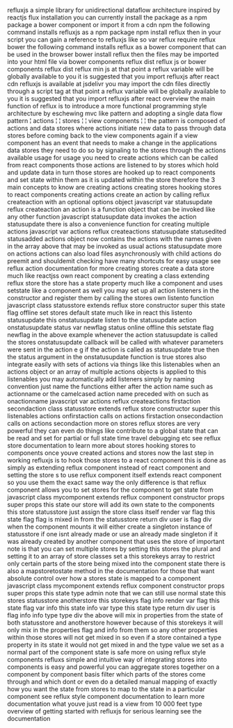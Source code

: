 refluxjs a simple library for unidirectional dataflow architecture inspired by reactjs flux installation you can currently install the package as a npm package a bower component or import it from a cdn npm the following command installs refluxjs as a npm package npm install reflux then in your script you can gain a reference to refluxjs like so var reflux require reflux bower the following command installs reflux as a bower component that can be used in the browser bower install reflux then the files may be imported into your html file via bower components reflux dist reflux js or bower components reflux dist reflux min js at that point a reflux variable will be globally available to you it is suggested that you import refluxjs after react cdn refluxjs is available at jsdelivr you may import the cdn files directly through a script tag at that point a reflux variable will be globally available to you it is suggested that you import refluxjs after react overview the main function of reflux is to introduce a more functional programming style architecture by eschewing mvc like pattern and adopting a single data flow pattern ¦ actions ¦ ¦ stores ¦ ¦ view components ¦ ¦ the pattern is composed of actions and data stores where actions initiate new data to pass through data stores before coming back to the view components again if a view component has an event that needs to make a change in the applications data stores they need to do so by signaling to the stores through the actions available usage for usage you need to create actions which can be called from react components those actions are listened to by stores which hold and update data in turn those stores are hooked up to react components and set state within them as it is updated within the store therefore the 3 main concepts to know are creating actions creating stores hooking stores to react components creating actions create an action by calling reflux createaction with an optional options object javascript var statusupdate reflux createaction an action is a function object that can be invoked like any other function javascript statusupdate data invokes the action statusupdate there is also a convenience function for creating multiple actions javascript var actions reflux createactions statusupdate statusedited statusadded actions object now contains the actions with the names given in the array above that may be invoked as usual actions statusupdate more on actions actions can also load files asynchronously with child actions do preemit and shouldemit checking have many shortcuts for easy usage see reflux action documentation for more creating stores create a data store much like reactjss own react component by creating a class extending reflux store the store has a state property much like a component and uses setstate like a component as well you may set up all action listeners in the constructor and register them by calling the stores own listento function javascript class statusstore extends reflux store constructor super this state flag offline set stores default state much like in react this listento statusupdate this onstatusupdate listen to the statusupdate action onstatusupdate status var newflag status online offline this setstate flag newflag in the above example whenever the action statusupdate is called the stores onstatusupdate callback will be called with whatever parameters were sent in the action e g if the action is called as statusupdate true then the status argument in the onstatusupdate function is true stores also integrate easily with sets of actions via things like this listenables when an actions object or an array of multiple actions objects is applied to this listenables you may automatically add listeners simply by naming convention just name the functions either after the action name such as actionname or the camelcased action name preceded with on such as onactionname javascript var actions reflux createactions firstaction secondaction class statusstore extends reflux store constructor super this listenables actions onfirstaction calls on actions firstaction onsecondaction calls on actions secondaction more on stores reflux stores are very powerful they can even do things like contribute to a global state that can be read and set for partial or full state time travel debugging etc see reflux store documentation to learn more about stores hooking stores to components once youve created actions and stores now the last step in working refluxjs is to hook those stores to a react component this is done as simply as extending reflux component instead of react component and setting the store s to use reflux component itself extends react component so you use them the exact same way the only difference is that reflux component allows you to set stores for the component to get state from javascript class mycomponent extends reflux component constructor props super props this state our store will add its own state to the components this store statusstore just assign the store class itself render var flag this state flag flag is mixed in from the statusstore return div user is flag div when the component mounts it will either create a singleton instance of statusstore if one isnt already made or use an already made singleton if it was already created by another component that uses the store of important note is that you can set multiple stores by setting this stores the plural and setting it to an array of store classes set a this storekeys array to restrict only certain parts of the store being mixed into the component state there is also a mapstoretostate method in the documentation for those that want absolute control over how a stores state is mapped to a component javascript class mycomponent extends reflux component constructor props super props this state type admin note that we can still use normal state this stores statusstore anotherstore this storekeys flag info render var flag this state flag var info this state info var type this state type return div user is flag info info type type div the above will mix in properties from the state of both statusstore and anotherstore however because of this storekeys it will only mix in the properties flag and info from them so any other properties within those stores will not get mixed in so even if a store contained a type property in its state it would not get mixed in and the type value we set as a normal part of the component state is safe more on using reflux style components refluxs simple and intuitive way of integrating stores into components is easy and powerful you can aggregate stores together on a component by component basis filter which parts of the stores come through and which dont or even do a detailed manual mapping of exactly how you want the state from stores to map to the state in a particular component see reflux style component documentation to learn more documentation what youve just read is a view from 10 000 feet type overview of getting started with refluxjs for serious learning see the documentation